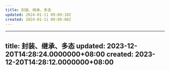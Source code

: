 ```yaml
---
title: 封装、继承、多态
updated: 2024-01-11 09:09:10Z
created: 2024-01-11 09:09:08Z
---
```


---
title: 封装、继承、多态
updated: 2023-12-20T14:28:24.0000000+08:00
created: 2023-12-20T14:28:12.0000000+08:00
---

